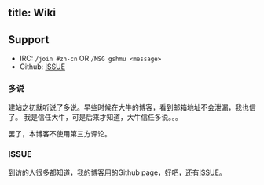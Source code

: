 title: Wiki
---
## Support
* IRC: `/join #zh-cn` OR `/MSG gshmu <message>`
* Github: [ISSUE](https://github.com/mhohai/mhohai.github.io/issues)

### 多说
建站之初就听说了多说。早些时候在大牛的博客，看到邮箱地址不会泄漏，我也信了。
我是信任大牛，可是后来才知道，大牛信任多说。。。

罢了，本博客不使用第三方评论。

### ISSUE
到访的人很多都知道，我的博客用的Github page，好吧，还有[ISSUE](https://github.com/mhohai/mhohai.github.io/issues)。

